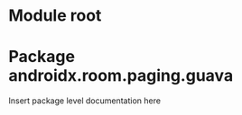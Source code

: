 # Module root

<GROUPID> <ARTIFACTID>

# Package androidx.room.paging.guava

Insert package level documentation here
